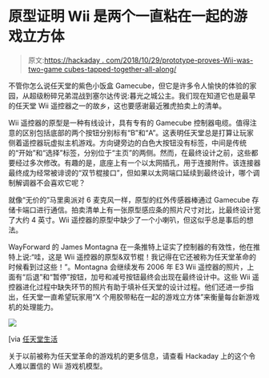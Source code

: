 # 原型证明 Wii 是两个一直粘在一起的游戏立方体

> 原文:[https://hackaday . com/2018/10/29/prototype-proves-Wii-was-two-game cubes-tapped-together-all-along/](https://hackaday.com/2018/10/29/prototype-proves-wii-was-two-gamecubes-taped-together-all-along/)

不管你怎么说任天堂的紫色小饭盒 Gamecube，但它是许多令人愉快的体验的家园，从超级粉碎兄弟混战到塞尔达传说:暮光之城公主。我们现在知道它也是最早的任天堂 Wii 遥控器之一的故乡，这也要感谢最近雅虎拍卖上的清单。

Wii 遥控器的原型是一种有线设计，具有专有的 Gamecube 控制器电缆。值得注意的区别包括底部的两个按钮分别标有“B”和“A”。这表明任天堂总是打算让玩家侧着遥控器玩虚拟主机游戏。方向键旁边的白色大按钮没有标签，中间是传统的“开始”和“选择”标签，分别位于“主页”的两侧。然而，在最终设计之前，这些都要经过多次修改。有趣的是，底座上有一个以太网插孔，用于连接附件。该连接器最终成为经常被诽谤的“双节棍接口”，但如果以太网端口延续到最终设计，哪个调制解调器不会喜欢它呢？

就像“无价的”马里奥派对 6 麦克风一样，原型的红外传感器棒通过 Gamecube 存储卡端口进行通信。拍卖清单上有一张原型感应条的照片尺寸对比，比最终设计宽了大约 4 英寸。Wii 遥控器的原型中缺少了一个小喇叭，但这似乎总是事后的想法。

WayForward 的 James Montagna 在一条推特上证实了控制器的有效性，他在推特上说:“哇，这是 Wii 遥控器的原型&双节棍！我记得在它还被称为任天堂革命的时候看到过这些！”。Montagna 会继续发布 2006 年 E3 Wii 遥控器的照片，上面有“后退”和“暂停”按钮，加号和减号按钮最终会出现在最终设计中。这些 Wii 遥控器进化过程中缺失环节的照片有助于填补任天堂的设计过程。他们还进一步指出，任天堂一直希望玩家用“X 个用胶带粘在一起的游戏立方体”来衡量每台新游戏机的处理能力。

![](../Images/b9cc9e2feda74755910c89f0285040c6.png)

[via [任天堂生活](http://www.nintendolife.com/news/2018/10/random_japanese_auction_reveals_wii_remote_prototype_for_the_gamecube)

关于以前被称为任天堂革命的游戏机的更多信息，请查看 Hackaday 上的这个令人难以置信的 Wii 游戏机模型。